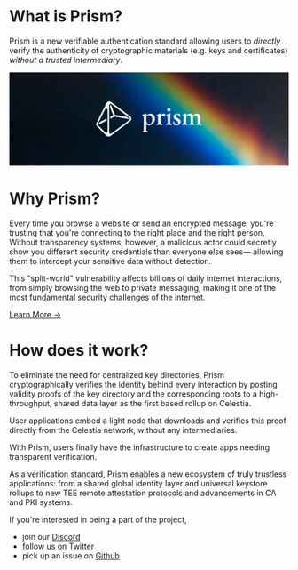 # What is Prism?

Prism is a new verifiable authentication standard allowing users to *directly* verify the authenticity of cryptographic materials (e.g. keys and certificates) *without a trusted intermediary*.

![Prism Banner](./img/prism_banner.png)

# Why Prism?
Every time you browse a website or send an encrypted message, you're trusting that you're connecting to the right place and the right person. Without transparency systems, however, a malicious actor could secretly show you different security credentials than everyone else sees— allowing them to intercept your sensitive data without detection.

This "split-world" vulnerability affects billions of daily internet interactions, from simply browsing the web to private messaging, making it one of the most fundamental security challenges of the internet.

[Learn More →](./quickstart.md)

# How does it work?
To eliminate the need for centralized key directories, Prism cryptographically verifies the identity behind every interaction by posting validity proofs of the key directory and the corresponding roots to a high-throughput, shared data layer as the first based rollup on Celestia.

User applications embed a light node that downloads and verifies this proof directly from the Celestia network, without any intermediaries.

With Prism, users finally have the infrastructure to create apps needing transparent verification.

As a verification standard, Prism enables a new ecosystem of truly trustless applications: from a shared global identity layer and universal keystore rollups to new TEE remote attestation protocols and advancements in CA and PKI systems.

If you're interested in being a part of the project,
- join our [Discord](https://discord.gg/eNTVVHYSw7)
- follow us on [Twitter](https://x.com/prism_xyz)
- pick up an issue on [Github](https://github.com/deltadevsde/prism)
